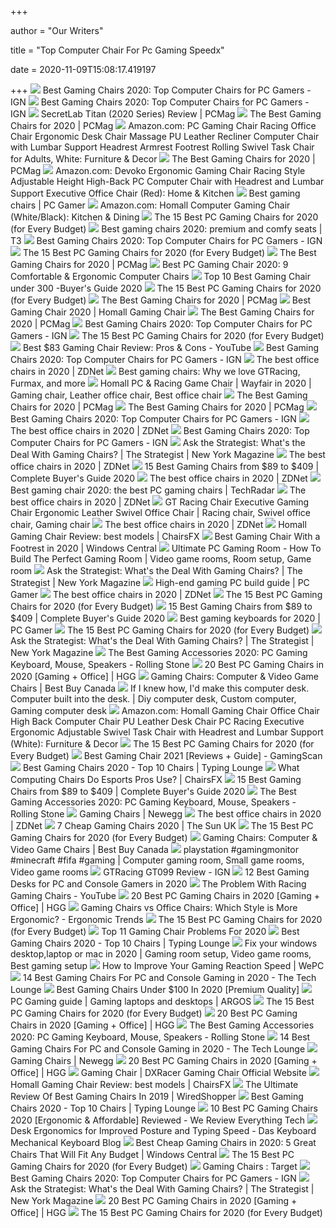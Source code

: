 +++
        
author = "Our Writers"
        
title = "Top Computer Chair For Pc Gaming Speedx"
        
date = 2020-11-09T15:08:17.419197
        
+++
[ ![](https://oyster.ignimgs.com/wordpress/stg.ign.com/2019/06/Titan-2-720x480.jpg?fit=bounds&width=640&height=480)](https://oyster.ignimgs.com/wordpress/stg.ign.com/2019/06/Titan-2-720x480.jpg?fit=bounds&width=640&height=480) Best Gaming Chairs 2020: Top Computer Chairs for PC Gamers - IGN
[ ![](https://assets-prd.ignimgs.com/2020/06/03/8-1591196899156.jpg)](https://assets-prd.ignimgs.com/2020/06/03/8-1591196899156.jpg) Best Gaming Chairs 2020: Top Computer Chairs for PC Gamers - IGN
[ ![](https://i.pcmag.com/imagery/reviews/00yJS0v45fMMdRvhAp53QsN-4..1569474653.jpg)](https://i.pcmag.com/imagery/reviews/00yJS0v45fMMdRvhAp53QsN-4..1569474653.jpg) SecretLab Titan (2020 Series) Review | PCMag
[ ![](https://i.pcmag.com/imagery/roundups/01nItxF7gLV1QBkVufORlYb-6.fit_lim.size_1050x.jpg)](https://i.pcmag.com/imagery/roundups/01nItxF7gLV1QBkVufORlYb-6.fit_lim.size_1050x.jpg) The Best Gaming Chairs for 2020 | PCMag
[ ![](https://images-na.ssl-images-amazon.com/images/I/61ZB7yMn5yL._AC_SL1500_.jpg)](https://images-na.ssl-images-amazon.com/images/I/61ZB7yMn5yL._AC_SL1500_.jpg) Amazon.com: PC Gaming Chair Racing Office Chair Ergonomic Desk Chair  Massage PU Leather Recliner Computer Chair with Lumbar Support Headrest  Armrest Footrest Rolling Swivel Task Chair for Adults, White: Furniture &  Decor
[ ![](https://i.pcmag.com/imagery/roundups/01nItxF7gLV1QBkVufORlYb-7..1589994508.jpg)](https://i.pcmag.com/imagery/roundups/01nItxF7gLV1QBkVufORlYb-7..1589994508.jpg) The Best Gaming Chairs for 2020 | PCMag
[ ![](https://m.media-amazon.com/images/I/71iD3uTLZ0L._AC_SS350_.jpg)](https://m.media-amazon.com/images/I/71iD3uTLZ0L._AC_SS350_.jpg) Amazon.com: Devoko Ergonomic Gaming Chair Racing Style Adjustable Height  High-Back PC Computer Chair with Headrest and Lumbar Support Executive Office  Chair (Red): Home & Kitchen
[ ![](https://cdn.mos.cms.futurecdn.net/eTsGaLnVkpozHC9CqhA6dK.jpg)](https://cdn.mos.cms.futurecdn.net/eTsGaLnVkpozHC9CqhA6dK.jpg) Best gaming chairs | PC Gamer
[ ![](https://images-na.ssl-images-amazon.com/images/I/71vpLDEcESL._AC_SL1500_.jpg)](https://images-na.ssl-images-amazon.com/images/I/71vpLDEcESL._AC_SL1500_.jpg) Amazon.com: Homall Computer Gaming Chair (White/Black): Kitchen & Dining
[ ![](https://i.ytimg.com/vi/G7MTlS4aJTo/maxresdefault.jpg)](https://i.ytimg.com/vi/G7MTlS4aJTo/maxresdefault.jpg) The 15 Best PC Gaming Chairs for 2020 (for Every Budget)
[ ![](https://cdn.mos.cms.futurecdn.net/zxPvL2EJDGyt78Yqh2EvQP-768-80.jpg)](https://cdn.mos.cms.futurecdn.net/zxPvL2EJDGyt78Yqh2EvQP-768-80.jpg) Best gaming chairs 2020: premium and comfy seats | T3
[ ![](https://assets-prd.ignimgs.com/2020/06/03/9-1591197578657.jpg)](https://assets-prd.ignimgs.com/2020/06/03/9-1591197578657.jpg) Best Gaming Chairs 2020: Top Computer Chairs for PC Gamers - IGN
[ ![](https://techguided.com/wp-content/uploads/2018/02/SecretLab-Titan-Chair.jpg)](https://techguided.com/wp-content/uploads/2018/02/SecretLab-Titan-Chair.jpg) The 15 Best PC Gaming Chairs for 2020 (for Every Budget)
[ ![](https://i.pcmag.com/imagery/reviews/04aPqAhZNK6x9q9bRHPI5kP-3.1569476369.fit_lpad.size_625x365.jpg)](https://i.pcmag.com/imagery/reviews/04aPqAhZNK6x9q9bRHPI5kP-3.1569476369.fit_lpad.size_625x365.jpg) The Best Gaming Chairs for 2020 | PCMag
[ ![](https://www.picochip.com/wp-content/uploads/Best-Computer-Gaming-Chair.jpg)](https://www.picochip.com/wp-content/uploads/Best-Computer-Gaming-Chair.jpg) Best PC Gaming Chair 2020: 9 Comfortable & Ergonomic Computer Chairs
[ ![](https://chairsviews.com/wp-content/uploads/2020/05/Homall-gaming-chair-racing-style.jpg)](https://chairsviews.com/wp-content/uploads/2020/05/Homall-gaming-chair-racing-style.jpg) Top 10 Best Gaming Chair under 300 -Buyer's Guide 2020
[ ![](https://techguided.com/wp-content/uploads/2018/06/Computer-Gaming-Chair.png)](https://techguided.com/wp-content/uploads/2018/06/Computer-Gaming-Chair.png) The 15 Best PC Gaming Chairs for 2020 (for Every Budget)
[ ![](https://i.pcmag.com/imagery/reviews/05ryEJEWbdfKcCqiRSskgwB-3.1569476658.fit_lpad.size_625x365.jpg)](https://i.pcmag.com/imagery/reviews/05ryEJEWbdfKcCqiRSskgwB-3.1569476658.fit_lpad.size_625x365.jpg) The Best Gaming Chairs for 2020 | PCMag
[ ![](https://static.wixstatic.com/media/ffed73_33e05f80dddd4b4396ef91acf1e19305~mv2.jpg/v1/fill/w_560,h_552,al_c,q_80,usm_0.66_1.00_0.01/Homall%20s-racer%20%20Speed%20Series%20Gaming%20Chai.webp)](https://static.wixstatic.com/media/ffed73_33e05f80dddd4b4396ef91acf1e19305~mv2.jpg/v1/fill/w_560,h_552,al_c,q_80,usm_0.66_1.00_0.01/Homall%20s-racer%20%20Speed%20Series%20Gaming%20Chai.webp) Best Gaming Chair 2020 | Homall Gaming Chair
[ ![](https://i.pcmag.com/imagery/reviews/05M2VRmFx3cbsxWcFgLzICh-4.1569481434.fit_lpad.size_625x365.jpg)](https://i.pcmag.com/imagery/reviews/05M2VRmFx3cbsxWcFgLzICh-4.1569481434.fit_lpad.size_625x365.jpg) The Best Gaming Chairs for 2020 | PCMag
[ ![](https://assets-prd.ignimgs.com/2020/06/03/7-1591196649336.jpg)](https://assets-prd.ignimgs.com/2020/06/03/7-1591196649336.jpg) Best Gaming Chairs 2020: Top Computer Chairs for PC Gamers - IGN
[ ![](https://techguided.com/wp-content/uploads/2018/06/Ficmax-Racing-Gaming-Chair.jpg)](https://techguided.com/wp-content/uploads/2018/06/Ficmax-Racing-Gaming-Chair.jpg) The 15 Best PC Gaming Chairs for 2020 (for Every Budget)
[ ![](https://i.ytimg.com/vi/gCGkyhDRCTA/maxresdefault.jpg)](https://i.ytimg.com/vi/gCGkyhDRCTA/maxresdefault.jpg) Best $83 Gaming Chair Review: Pros & Cons - YouTube
[ ![](https://assets1.ignimgs.com/2020/03/17/SecretlabTitan-XL-2020-Series1584483742467.jpg?width=150)](https://assets1.ignimgs.com/2020/03/17/SecretlabTitan-XL-2020-Series1584483742467.jpg?width=150) Best Gaming Chairs 2020: Top Computer Chairs for PC Gamers - IGN
[ ![](https://zdnet4.cbsistatic.com/hub/i/2020/01/17/8231e246-714d-44bf-8b5e-bebdd66c1d83/office-chair-6.jpg)](https://zdnet4.cbsistatic.com/hub/i/2020/01/17/8231e246-714d-44bf-8b5e-bebdd66c1d83/office-chair-6.jpg) The best office chairs in 2020 | ZDNet
[ ![](https://blueprint-api-production.s3.amazonaws.com/uploads/card/image/872857/07269dd9-2bef-42a6-aeb5-cc064bd4c6ec.jpg)](https://blueprint-api-production.s3.amazonaws.com/uploads/card/image/872857/07269dd9-2bef-42a6-aeb5-cc064bd4c6ec.jpg) Best gaming chairs: Why we love GTRacing, Furmax, and more
[ ![](https://i.pinimg.com/474x/3b/3b/e8/3b3be84bacb6149a55cf90347b2ada39.jpg)](https://i.pinimg.com/474x/3b/3b/e8/3b3be84bacb6149a55cf90347b2ada39.jpg) Homall PC & Racing Game Chair | Wayfair in 2020 | Gaming chair, Leather office  chair, Best office chair
[ ![](https://i.pcmag.com/imagery/reviews/06U01SyGz5LM2HsWSAy5hrk-3.1569480204.fit_lpad.size_625x365.jpg)](https://i.pcmag.com/imagery/reviews/06U01SyGz5LM2HsWSAy5hrk-3.1569480204.fit_lpad.size_625x365.jpg) The Best Gaming Chairs for 2020 | PCMag
[ ![](https://i.pcmag.com/imagery/reviews/06nlRmfgkjTbXNcU26Qcgy3-3.1569474033.fit_lpad.size_625x365.jpg)](https://i.pcmag.com/imagery/reviews/06nlRmfgkjTbXNcU26Qcgy3-3.1569474033.fit_lpad.size_625x365.jpg) The Best Gaming Chairs for 2020 | PCMag
[ ![](https://oyster.ignimgs.com/wordpress/stg.ign.com/2020/01/IMG_20200107_140819.jpg)](https://oyster.ignimgs.com/wordpress/stg.ign.com/2020/01/IMG_20200107_140819.jpg) Best Gaming Chairs 2020: Top Computer Chairs for PC Gamers - IGN
[ ![](https://zdnet2.cbsistatic.com/hub/i/2020/01/17/5a3e28b6-25e0-42f9-841a-c92fd9e577c3/office-chair-5.jpg)](https://zdnet2.cbsistatic.com/hub/i/2020/01/17/5a3e28b6-25e0-42f9-841a-c92fd9e577c3/office-chair-5.jpg) The best office chairs in 2020 | ZDNet
[ ![](https://assets-prd.ignimgs.com/2020/09/08/12-1599559835030.jpg?height=220)](https://assets-prd.ignimgs.com/2020/09/08/12-1599559835030.jpg?height=220) Best Gaming Chairs 2020: Top Computer Chairs for PC Gamers - IGN
[ ![](https://pyxis.nymag.com/v1/imgs/b47/a4d/e28d8a3dccc098c9f743577f0479bedd6b-21-dx-racer.h473.w710.jpg)](https://pyxis.nymag.com/v1/imgs/b47/a4d/e28d8a3dccc098c9f743577f0479bedd6b-21-dx-racer.h473.w710.jpg) Ask the Strategist: What's the Deal With Gaming Chairs? | The Strategist |  New York Magazine
[ ![](https://zdnet2.cbsistatic.com/hub/i/r/2020/01/17/a56e275d-8200-4769-8963-bb2a4d1fa76c/thumbnail/770x578/8fd346be88238fa75977d974ed6b2adf/office-chair-lead.jpg)](https://zdnet2.cbsistatic.com/hub/i/r/2020/01/17/a56e275d-8200-4769-8963-bb2a4d1fa76c/thumbnail/770x578/8fd346be88238fa75977d974ed6b2adf/office-chair-lead.jpg) The best office chairs in 2020 | ZDNet
[ ![](https://gadgets-reviews.com/images/images_2020/Best-Gaming-Chairs-info.jpg)](https://gadgets-reviews.com/images/images_2020/Best-Gaming-Chairs-info.jpg) 15 Best Gaming Chairs from $89 to $409 | Complete Buyer's Guide 2020
[ ![](https://zdnet3.cbsistatic.com/hub/i/2020/01/17/97604558-3c0e-41f2-b7eb-8ee71528cc97/office-chair-7.jpg)](https://zdnet3.cbsistatic.com/hub/i/2020/01/17/97604558-3c0e-41f2-b7eb-8ee71528cc97/office-chair-7.jpg) The best office chairs in 2020 | ZDNet
[ ![](https://cdn.mos.cms.futurecdn.net/8uyuPRKS2svHBhMZkZYkFg.jpg)](https://cdn.mos.cms.futurecdn.net/8uyuPRKS2svHBhMZkZYkFg.jpg) Best gaming chair 2020: the best PC gaming chairs | TechRadar
[ ![](https://zdnet4.cbsistatic.com/hub/i/2020/01/17/c0ad1bc6-1ebd-44b4-a35b-3f8aae0e3b21/office-chair-4.jpg)](https://zdnet4.cbsistatic.com/hub/i/2020/01/17/c0ad1bc6-1ebd-44b4-a35b-3f8aae0e3b21/office-chair-4.jpg) The best office chairs in 2020 | ZDNet
[ ![](https://i.pinimg.com/474x/a5/fd/81/a5fd8134b3baee980c774be4b37a01e8.jpg)](https://i.pinimg.com/474x/a5/fd/81/a5fd8134b3baee980c774be4b37a01e8.jpg) GT Racing Chair Executive Gaming Chair Ergonomic Leather Swivel Office Chair  | Racing chair, Swivel office chair, Gaming chair
[ ![](https://zdnet2.cbsistatic.com/hub/i/2020/01/17/7c472d88-63f5-4226-953d-4af384526514/office-chair-9.jpg)](https://zdnet2.cbsistatic.com/hub/i/2020/01/17/7c472d88-63f5-4226-953d-4af384526514/office-chair-9.jpg) The best office chairs in 2020 | ZDNet
[ ![](https://chairsfx.com/wp-content/uploads/2020/03/homall-2020-gaming-chairs.jpg)](https://chairsfx.com/wp-content/uploads/2020/03/homall-2020-gaming-chairs.jpg) Homall Gaming Chair Review: best models | ChairsFX
[ ![](https://www.windowscentral.com/sites/wpcentral.com/files/styles/large/public/field/image/2019/11/ficmax-chair-pic.jpg?itok=KmtgZZvm)](https://www.windowscentral.com/sites/wpcentral.com/files/styles/large/public/field/image/2019/11/ficmax-chair-pic.jpg?itok=KmtgZZvm) Best Gaming Chair With a Footrest in 2020 | Windows Central
[ ![](https://i.pinimg.com/originals/1d/87/27/1d8727d6e95f2b9bd2429dd6df983714.jpg)](https://i.pinimg.com/originals/1d/87/27/1d8727d6e95f2b9bd2429dd6df983714.jpg) Ultimate PC Gaming Room - How To Build The Perfect Gaming Room | Video game  rooms, Room setup, Game room
[ ![](https://pyxis.nymag.com/v1/imgs/d96/4f1/a687330a3ea083adad8692a23511507a25-21-maxnomic.2x.rhorizontal.w600.jpg)](https://pyxis.nymag.com/v1/imgs/d96/4f1/a687330a3ea083adad8692a23511507a25-21-maxnomic.2x.rhorizontal.w600.jpg) Ask the Strategist: What's the Deal With Gaming Chairs? | The Strategist |  New York Magazine
[ ![](https://cdn.mos.cms.futurecdn.net/Lk6wVy5CLvJjpZE3mJK6PZ.jpg)](https://cdn.mos.cms.futurecdn.net/Lk6wVy5CLvJjpZE3mJK6PZ.jpg) High-end gaming PC build guide | PC Gamer
[ ![](https://zdnet3.cbsistatic.com/hub/i/2020/01/17/57f6916a-6938-461c-9f47-47e1c9a8b026/office-chair-3.jpg)](https://zdnet3.cbsistatic.com/hub/i/2020/01/17/57f6916a-6938-461c-9f47-47e1c9a8b026/office-chair-3.jpg) The best office chairs in 2020 | ZDNet
[ ![](https://techguided.com/wp-content/uploads/2020/07/GTRACING-LUXURY-BLUE.jpg)](https://techguided.com/wp-content/uploads/2020/07/GTRACING-LUXURY-BLUE.jpg) The 15 Best PC Gaming Chairs for 2020 (for Every Budget)
[ ![](https://ws-na.amazon-adsystem.com/widgets/q?_encoding=UTF8&MarketPlace=US&ASIN=B072PVCSST&ServiceVersion=20070822&ID=AsinImage&WS=1&Format=_SL350_&tag=en-gad-gaming-chairs-20)](https://ws-na.amazon-adsystem.com/widgets/q?_encoding=UTF8&MarketPlace=US&ASIN=B072PVCSST&ServiceVersion=20070822&ID=AsinImage&WS=1&Format=_SL350_&tag=en-gad-gaming-chairs-20) 15 Best Gaming Chairs from $89 to $409 | Complete Buyer's Guide 2020
[ ![](https://cdn.mos.cms.futurecdn.net/duu8cvn3QzxbYnedGq9V8N.jpg)](https://cdn.mos.cms.futurecdn.net/duu8cvn3QzxbYnedGq9V8N.jpg) Best gaming keyboards for 2020 | PC Gamer
[ ![](https://techguided.com/wp-content/uploads/2019/10/The-Best-Gaming-Chairs.jpg)](https://techguided.com/wp-content/uploads/2019/10/The-Best-Gaming-Chairs.jpg) The 15 Best PC Gaming Chairs for 2020 (for Every Budget)
[ ![](https://pyxis.nymag.com/v1/imgs/41e/583/8a4c312fe169d34d4848a24213240c0c20-21-noble-chairs.rhorizontal.w600.jpg)](https://pyxis.nymag.com/v1/imgs/41e/583/8a4c312fe169d34d4848a24213240c0c20-21-noble-chairs.rhorizontal.w600.jpg) Ask the Strategist: What's the Deal With Gaming Chairs? | The Strategist |  New York Magazine
[ ![](https://www.rollingstone.com/wp-content/uploads/2020/04/AmazonBasics-MIFMA-Gaming-Chair.jpg)](https://www.rollingstone.com/wp-content/uploads/2020/04/AmazonBasics-MIFMA-Gaming-Chair.jpg) The Best Gaming Accessories 2020: PC Gaming Keyboard, Mouse, Speakers -  Rolling Stone
[ ![](https://mljzsatzn43z.i.optimole.com/tP-GR8Q-ZreIod5R/w:371/h:412/q:90/dpr:2.6/https://www.highgroundgaming.com/wp-content/uploads/2020/10/Best-PC-Gaming-Chairs.jpg)](https://mljzsatzn43z.i.optimole.com/tP-GR8Q-ZreIod5R/w:371/h:412/q:90/dpr:2.6/https://www.highgroundgaming.com/wp-content/uploads/2020/10/Best-PC-Gaming-Chairs.jpg) 20 Best PC Gaming Chairs in 2020 [Gaming + Office] | HGG
[ ![](https://merchandising-assets.bestbuy.ca/bltc8653f66842bff7f/bltc3cf2815e96d75f3/5f989e81545bdb56ce490ac0/furniture-20201101-feature-gaming-chair-fg-m.png?width=150p&quality=80)](https://merchandising-assets.bestbuy.ca/bltc8653f66842bff7f/bltc3cf2815e96d75f3/5f989e81545bdb56ce490ac0/furniture-20201101-feature-gaming-chair-fg-m.png?width=150p&quality=80) Gaming Chairs: Computer & Video Game Chairs | Best Buy Canada
[ ![](https://i.pinimg.com/originals/8d/63/9d/8d639d53bd594a6a56a230bc201d782c.jpg)](https://i.pinimg.com/originals/8d/63/9d/8d639d53bd594a6a56a230bc201d782c.jpg) If I knew how, I'd make this computer desk. Computer built into the desk. |  Diy computer desk, Custom computer, Gaming computer desk
[ ![](https://m.media-amazon.com/images/I/51V5budxXHL._AC_UL400_.jpg)](https://m.media-amazon.com/images/I/51V5budxXHL._AC_UL400_.jpg) Amazon.com: Homall Gaming Chair Office Chair High Back Computer Chair PU  Leather Desk Chair PC Racing Executive Ergonomic Adjustable Swivel Task  Chair with Headrest and Lumbar Support (White): Furniture & Decor
[ ![](https://techguided.com/wp-content/uploads/2018/09/BestOffice-Racing-Gaming-Chair.jpg)](https://techguided.com/wp-content/uploads/2018/09/BestOffice-Racing-Gaming-Chair.jpg) The 15 Best PC Gaming Chairs for 2020 (for Every Budget)
[ ![](https://www.gamingscan.com/wp-content/uploads/2020/10/Best-Gaming-Chairs-1200x900.jpg)](https://www.gamingscan.com/wp-content/uploads/2020/10/Best-Gaming-Chairs-1200x900.jpg) Best Gaming Chair 2021 [Reviews + Guide] - GamingScan
[ ![](https://www.typinglounge.com/wp-content/uploads/2016/10/best-gaming-chairs.jpg)](https://www.typinglounge.com/wp-content/uploads/2016/10/best-gaming-chairs.jpg) Best Gaming Chairs 2020 - Top 10 Chairs | Typing Lounge
[ ![](https://chairsfx.com/wp-content/uploads/2020/01/pc-chair-vs-office-chair-features-v2.jpg)](https://chairsfx.com/wp-content/uploads/2020/01/pc-chair-vs-office-chair-features-v2.jpg) What Computing Chairs Do Esports Pros Use? | ChairsFX
[ ![](https://ws-na.amazon-adsystem.com/widgets/q?_encoding=UTF8&MarketPlace=US&ASIN=B07P5P7PRF&ServiceVersion=20070822&ID=AsinImage&WS=1&Format=_SL350_&tag=en-gad-gaming-chairs-20)](https://ws-na.amazon-adsystem.com/widgets/q?_encoding=UTF8&MarketPlace=US&ASIN=B07P5P7PRF&ServiceVersion=20070822&ID=AsinImage&WS=1&Format=_SL350_&tag=en-gad-gaming-chairs-20) 15 Best Gaming Chairs from $89 to $409 | Complete Buyer's Guide 2020
[ ![](https://www.rollingstone.com/wp-content/uploads/2020/04/Razer-Ornata-FI.jpg?resize=1800,1200&w=1800)](https://www.rollingstone.com/wp-content/uploads/2020/04/Razer-Ornata-FI.jpg?resize=1800,1200&w=1800) The Best Gaming Accessories 2020: PC Gaming Keyboard, Mouse, Speakers -  Rolling Stone
[ ![](https://c1.neweggimages.com/ProductImageCompressAll300/358-003D-00011-S12.jpg)](https://c1.neweggimages.com/ProductImageCompressAll300/358-003D-00011-S12.jpg) Gaming Chairs | Newegg
[ ![](https://zdnet2.cbsistatic.com/hub/i/2020/01/17/846de66f-eac7-4b88-a8d6-c416ee34ad21/office-chair-13.jpg)](https://zdnet2.cbsistatic.com/hub/i/2020/01/17/846de66f-eac7-4b88-a8d6-c416ee34ad21/office-chair-13.jpg) The best office chairs in 2020 | ZDNet
[ ![](https://www.thesun.co.uk/wp-content/uploads/2020/03/BraZen-Sentinel-Elite-PC-Gaming-Chair.jpg)](https://www.thesun.co.uk/wp-content/uploads/2020/03/BraZen-Sentinel-Elite-PC-Gaming-Chair.jpg) 7 Cheap Gaming Chairs 2020 | The Sun UK
[ ![](https://techguided.com/wp-content/uploads/2020/10/Secretlab-Titan-XL-SoftWeave.jpg)](https://techguided.com/wp-content/uploads/2020/10/Secretlab-Titan-XL-SoftWeave.jpg) The 15 Best PC Gaming Chairs for 2020 (for Every Budget)
[ ![](https://multimedia.bbycastatic.ca/multimedia/products/500x500/143/14310/14310014.jpg)](https://multimedia.bbycastatic.ca/multimedia/products/500x500/143/14310/14310014.jpg) Gaming Chairs: Computer & Video Game Chairs | Best Buy Canada
[ ![](https://i.pinimg.com/564x/9f/56/f1/9f56f1164af2756af06fc2122ec1cf11.jpg)](https://i.pinimg.com/564x/9f/56/f1/9f56f1164af2756af06fc2122ec1cf11.jpg) playstation #gamingmonitor #minecraft #fifa #gaming | Computer gaming room,  Small game rooms, Video game rooms
[ ![](https://oyster.ignimgs.com/wordpress/stg.ign.com/2020/07/12-720x404.jpg?fit=bounds&width=640&height=480)](https://oyster.ignimgs.com/wordpress/stg.ign.com/2020/07/12-720x404.jpg?fit=bounds&width=640&height=480) GTRacing GT099 Review - IGN
[ ![](https://www.btod.com/blog/wp-content/uploads/2020/01/best-gaming-desks-2020-blog-header.jpg)](https://www.btod.com/blog/wp-content/uploads/2020/01/best-gaming-desks-2020-blog-header.jpg) 12 Best Gaming Desks for PC and Console Gamers in 2020
[ ![](https://i.ytimg.com/vi/FeAmL9UFAi4/maxresdefault.jpg)](https://i.ytimg.com/vi/FeAmL9UFAi4/maxresdefault.jpg) The Problem With Racing Gaming Chairs - YouTube
[ ![](https://mljzsatzn43z.i.optimole.com/tP-GR8Q-NyyL0WWU/w:100/h:157/q:90/dpr:2.6/https://www.highgroundgaming.com/wp-content/uploads/2019/01/Vitesse-High-Back-Racing-Style-Computer-Chair.jpg)](https://mljzsatzn43z.i.optimole.com/tP-GR8Q-NyyL0WWU/w:100/h:157/q:90/dpr:2.6/https://www.highgroundgaming.com/wp-content/uploads/2019/01/Vitesse-High-Back-Racing-Style-Computer-Chair.jpg) 20 Best PC Gaming Chairs in 2020 [Gaming + Office] | HGG
[ ![](http://ergonomictrends.com/wp-content/uploads/2020/05/gtracing-gaming-chair-full-review.jpg)](http://ergonomictrends.com/wp-content/uploads/2020/05/gtracing-gaming-chair-full-review.jpg) Gaming Chairs vs Office Chairs: Which Style is More Ergonomic? - Ergonomic  Trends
[ ![](https://techguided.com/wp-content/uploads/2020/08/GTRACING-GT5050-Gaming-Chair.jpg)](https://techguided.com/wp-content/uploads/2020/08/GTRACING-GT5050-Gaming-Chair.jpg) The 15 Best PC Gaming Chairs for 2020 (for Every Budget)
[ ![](https://www.btod.com/blog/wp-content/uploads/2019/11/gaming-chair-problems-top-11-blog-header.jpg)](https://www.btod.com/blog/wp-content/uploads/2019/11/gaming-chair-problems-top-11-blog-header.jpg) Top 11 Gaming Chair Problems For 2020
[ ![](https://www.typinglounge.com/wp-content/uploads/2016/10/gamingchairs-noblechairs-epic.jpg)](https://www.typinglounge.com/wp-content/uploads/2016/10/gamingchairs-noblechairs-epic.jpg) Best Gaming Chairs 2020 - Top 10 Chairs | Typing Lounge
[ ![](https://i.pinimg.com/originals/ff/d5/43/ffd543b53d9852db4fc7ee9ece0b336e.jpg)](https://i.pinimg.com/originals/ff/d5/43/ffd543b53d9852db4fc7ee9ece0b336e.jpg) Fix your windows desktop,laptop or mac in 2020 | Gaming room setup, Video  game rooms, Best gaming setup
[ ![](https://v1.nitrocdn.com/jAMvqnddvySQXdeEYsjJCZSytZREborp/assets/static/optimized/rev-b9e696a/wp-content/uploads/2019/12/How-to-improve-your-reaction-time-from-PC-PS4-and-Xbox-One-411x.jpg)](https://v1.nitrocdn.com/jAMvqnddvySQXdeEYsjJCZSytZREborp/assets/static/optimized/rev-b9e696a/wp-content/uploads/2019/12/How-to-improve-your-reaction-time-from-PC-PS4-and-Xbox-One-411x.jpg) How to Improve Your Gaming Reaction Speed | WePC
[ ![](https://www.thetechlounge.com/wp-content/uploads/2018/05/ficmax-computer-gaming-office-chair-yf-005.png)](https://www.thetechlounge.com/wp-content/uploads/2018/05/ficmax-computer-gaming-office-chair-yf-005.png) 14 Best Gaming Chairs For PC and Console Gaming in 2020 - The Tech Lounge
[ ![](https://www.accessoriesadviser.com/wp-content/uploads/2019/05/list-of-best-gaming-chairs-under-100.png)](https://www.accessoriesadviser.com/wp-content/uploads/2019/05/list-of-best-gaming-chairs-under-100.png) Best Gaming Chairs Under $100 In 2020 [Premium Quality]
[ ![](https://media.4rgos.it/i/Argos/4619-m0014-m007-m050-asym-m008-m022-gaming-pc-9339019?qlt=75&fmt.jpeg.interlaced=true)](https://media.4rgos.it/i/Argos/4619-m0014-m007-m050-asym-m008-m022-gaming-pc-9339019?qlt=75&fmt.jpeg.interlaced=true) PC Gaming guide | Gaming laptops and desktops | ARGOS
[ ![](https://techguided.com/wp-content/uploads/2020/07/GTRACING-LUXURY-BLACK.jpg)](https://techguided.com/wp-content/uploads/2020/07/GTRACING-LUXURY-BLACK.jpg) The 15 Best PC Gaming Chairs for 2020 (for Every Budget)
[ ![](https://mljzsatzn43z.i.optimole.com/tP-GR8Q--9fvlUzY/w:248/h:440/q:90/dpr:2.6/https://www.highgroundgaming.com/wp-content/uploads/2016/11/DX-Racer-Fnatic-Edition-One-of-the-best-PC-Gaming-Chairs.jpg)](https://mljzsatzn43z.i.optimole.com/tP-GR8Q--9fvlUzY/w:248/h:440/q:90/dpr:2.6/https://www.highgroundgaming.com/wp-content/uploads/2016/11/DX-Racer-Fnatic-Edition-One-of-the-best-PC-Gaming-Chairs.jpg) 20 Best PC Gaming Chairs in 2020 [Gaming + Office] | HGG
[ ![](https://www.rollingstone.com/wp-content/uploads/2020/04/SteelSeries-Arctis-7.jpg)](https://www.rollingstone.com/wp-content/uploads/2020/04/SteelSeries-Arctis-7.jpg) The Best Gaming Accessories 2020: PC Gaming Keyboard, Mouse, Speakers -  Rolling Stone
[ ![](https://www.thetechlounge.com/wp-content/uploads/2018/05/best-gaming-chair.png)](https://www.thetechlounge.com/wp-content/uploads/2018/05/best-gaming-chair.png) 14 Best Gaming Chairs For PC and Console Gaming in 2020 - The Tech Lounge
[ ![](https://c1.neweggimages.com/ProductImageCompressAll300/2T4-029X-00025-S05.jpg)](https://c1.neweggimages.com/ProductImageCompressAll300/2T4-029X-00025-S05.jpg) Gaming Chairs | Newegg
[ ![](https://mljzsatzn43z.i.optimole.com/tP-GR8Q-RS98E2t1/w:100/h:166/q:90/dpr:2.6/https://www.highgroundgaming.com/wp-content/uploads/2016/11/Ergohuman-Full-Mesh-Chair-One-of-the-Best-PC-Gaming-Chairs.jpg)](https://mljzsatzn43z.i.optimole.com/tP-GR8Q-RS98E2t1/w:100/h:166/q:90/dpr:2.6/https://www.highgroundgaming.com/wp-content/uploads/2016/11/Ergohuman-Full-Mesh-Chair-One-of-the-Best-PC-Gaming-Chairs.jpg) 20 Best PC Gaming Chairs in 2020 [Gaming + Office] | HGG
[ ![](https://d347qe3jx1i9dl.cloudfront.net/item/5eff2233-29be-4015-9947-7b4eb23b99c8/title/956.jpg)](https://d347qe3jx1i9dl.cloudfront.net/item/5eff2233-29be-4015-9947-7b4eb23b99c8/title/956.jpg) Gaming Chair | DXRacer Gaming Chair Official Website
[ ![](https://chairsfx.com/wp-content/uploads/2019/11/sracer-speed-series.jpg)](https://chairsfx.com/wp-content/uploads/2019/11/sracer-speed-series.jpg) Homall Gaming Chair Review: best models | ChairsFX
[ ![](https://nitrocdn.com/GiRgLmViztaSuBRAxKEPaqGSLLsEngDW/assets/static/source/rev-4e4dbda/wp-content/uploads/2018/01/DXRacer-Formula-Series-OHFD01-NR-.jpg)](https://nitrocdn.com/GiRgLmViztaSuBRAxKEPaqGSLLsEngDW/assets/static/source/rev-4e4dbda/wp-content/uploads/2018/01/DXRacer-Formula-Series-OHFD01-NR-.jpg) The Ultimate Review Of Best Gaming Chairs In 2019 | WiredShopper
[ ![](https://www.typinglounge.com/wp-content/uploads/2016/10/gamingchairs-steelcase-gesture.jpg)](https://www.typinglounge.com/wp-content/uploads/2016/10/gamingchairs-steelcase-gesture.jpg) Best Gaming Chairs 2020 - Top 10 Chairs | Typing Lounge
[ ![](https://techpages.net/wp-content/uploads/2020/03/top-pc-gaming-chairs-2020.jpg)](https://techpages.net/wp-content/uploads/2020/03/top-pc-gaming-chairs-2020.jpg) 10 Best PC Gaming Chairs 2020 [Ergonomic & Affordable] Reviewed - We Review  Everything Tech
[ ![](http://www.daskeyboard.com/blog/wp-content/uploads/2011/11/posture_foot_stool.jpg)](http://www.daskeyboard.com/blog/wp-content/uploads/2011/11/posture_foot_stool.jpg) Desk Ergonomics for Improved Posture and Typing Speed - Das Keyboard  Mechanical Keyboard Blog
[ ![](https://www.windowscentral.com/sites/wpcentral.com/files/styles/w1600h900crop/public/field/image/2019/08/best-cheap-gaming-chairs-hero_2.jpg)](https://www.windowscentral.com/sites/wpcentral.com/files/styles/w1600h900crop/public/field/image/2019/08/best-cheap-gaming-chairs-hero_2.jpg) Best Cheap Gaming Chairs in 2020: 5 Great Chairs That Will Fit Any Budget |  Windows Central
[ ![](https://techguided.com/wp-content/uploads/2018/02/GTracing-PC-Gaming-Chair-300x300.jpg)](https://techguided.com/wp-content/uploads/2018/02/GTracing-PC-Gaming-Chair-300x300.jpg) The 15 Best PC Gaming Chairs for 2020 (for Every Budget)
[ ![](https://target.scene7.com/is/image/Target/RecliningChairs_QUIVER-200925-1601053840475)](https://target.scene7.com/is/image/Target/RecliningChairs_QUIVER-200925-1601053840475) Gaming Chairs : Target
[ ![](https://assets1.ignimgs.com/2020/11/07/doodle-consoles-1604762382109.png)](https://assets1.ignimgs.com/2020/11/07/doodle-consoles-1604762382109.png) Best Gaming Chairs 2020: Top Computer Chairs for PC Gamers - IGN
[ ![](https://pyxis.nymag.com/v1/imgs/b47/a4d/e28d8a3dccc098c9f743577f0479bedd6b-21-dx-racer.2x.h473.w710.jpg)](https://pyxis.nymag.com/v1/imgs/b47/a4d/e28d8a3dccc098c9f743577f0479bedd6b-21-dx-racer.2x.h473.w710.jpg) Ask the Strategist: What's the Deal With Gaming Chairs? | The Strategist |  New York Magazine
[ ![](https://mljzsatzn43z.i.optimole.com/tP-GR8Q-rgqE07aK/w:100/h:134/q:90/dpr:2.6/https://www.highgroundgaming.com/wp-content/uploads/2018/11/Ergonomic-Mesh-Computer-Midback-Task-Chair-by-Best-Massage.jpg)](https://mljzsatzn43z.i.optimole.com/tP-GR8Q-rgqE07aK/w:100/h:134/q:90/dpr:2.6/https://www.highgroundgaming.com/wp-content/uploads/2018/11/Ergonomic-Mesh-Computer-Midback-Task-Chair-by-Best-Massage.jpg) 20 Best PC Gaming Chairs in 2020 [Gaming + Office] | HGG
[ ![](https://techguided.com/wp-content/uploads/2017/04/DX-Racer-FD101-N-Gaming-Chair-300x300.jpg)](https://techguided.com/wp-content/uploads/2017/04/DX-Racer-FD101-N-Gaming-Chair-300x300.jpg) The 15 Best PC Gaming Chairs for 2020 (for Every Budget)

